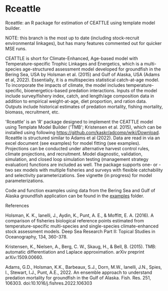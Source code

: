 # Rceattle

Rceattle: an R package for estimation of CEATTLE using template model builder. 

NOTE: this branch is the most up to date (including stock-recruit environmental linkages), but has many features commented out for quicker MSE runs.


CEATTLE is short for Climate-Enhanced, Age-based model with Temperature-specific Trophic Linkages and Energetics, which is a multi-species age-structured assessment model developed for groundfish in the Bering Sea, USA by Holsman et al. (2015) and Gulf of Alaska, USA (Adams et al, 2022). Essentially, it is a multispecies statistical catch-at-age model. To incorporate the impacts of climate, the model includes temperature-specific, bioenergetics-based predation interactions. Inputs of the model include survey/fishery index, catch, and length/age composition data in addition to empirical weight-at-age, diet proportion, and ration data. Outputs include historical estimates of predation mortality, fishing mortality, biomass, recruitment, etc.



'Rceattle' is an 'R' package designed to implement the CEATTLE model using Template Model Builder ('TMB'; Kristensen et al. 2015), which can be installed using following https://github.com/kaskr/adcomp/wiki/Download. Rceattle is structured similar to Adams et al (2022). Data are read in via an excel document (see examples) for model fitting (see examples). Projections can be conducted under alternative harvest control rules, climate projections, and recruitment. Model diagnostic, validation, simulation, and closed loop simulation testing (management strategy evaluation) functions are included as well. The package supports one- or -two sex models with multiple fisheries and surveys with flexible catchability and selectivity parameterizations. See vignette (in progress) for model parameterizations. 

Code and function examples using data from the Bering Sea and Gulf of Alaska groundfish application can be found in the [examples](https://github.com/grantdadams/Rceattle/tree/master/examples) folder.


References

Holsman, K. K., Ianelli, J., Aydin, K., Punt, A. E., & Moffitt, E. A. (2016). A comparison of fisheries biological reference points estimated from temperature-specific multi-species and single-species climate-enhanced stock assessment models. Deep Sea Research Part II: Topical Studies in Oceanography, 134, 360-378.

Kristensen, K., Nielsen, A., Berg, C. W., Skaug, H., & Bell, B. (2015). TMB: automatic differentiation and Laplace approximation. arXiv preprint arXiv:1509.00660.

Adams, G.D., Holsman, K.K., Barbeaux, S.J., Dorn, M.W., Ianelli, J.N., Spies, I., Stewart, I.J., Punt, A.E., 2022. An ensemble approach to understand predation mortality for groundfish in the Gulf of Alaska. Fish. Res. 251, 106303. doi:10.1016/j.fishres.2022.106303
